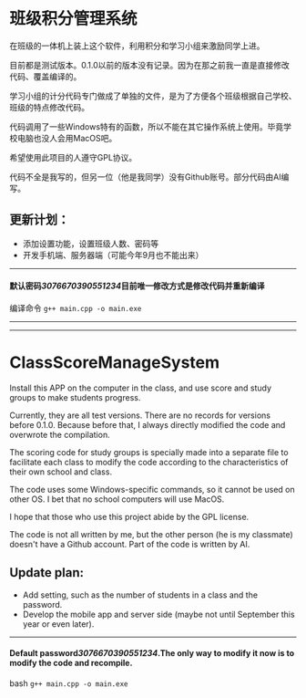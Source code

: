 # 班级积分管理系统
在班级的一体机上装上这个软件，利用积分和学习小组来激励同学上进。

目前都是测试版本。0.1.0以前的版本没有记录。因为在那之前我一直是直接修改代码、覆盖编译的。

学习小组的计分代码专门做成了单独的文件，是为了方便各个班级根据自己学校、班级的特点修改代码。

代码调用了一些Windows特有的函数，所以不能在其它操作系统上使用。毕竟学校电脑也没人会用MacOS吧。

希望使用此项目的人遵守GPL协议。

代码不全是我写的，但另一位（他是我同学）没有Github账号。部分代码由AI编写。

## 更新计划：
 - 添加设置功能，设置班级人数、密码等
 - 开发手机端、服务器端（可能今年9月也不能出来）

*********

#### 默认密码*3076670390551234*目前唯一修改方式是修改代码并重新编译

编译命令 ` g++ main.cpp -o main.exe ` 

*********
*********

# ClassScoreManageSystem

Install this APP on the computer in the class, and use score and study groups to make students progress.

Currently, they are all test versions. There are no records for versions before 0.1.0. Because before that, I always directly modified the code and overwrote the compilation.

The scoring code for study groups is specially made into a separate file to facilitate each class to modify the code according to the characteristics of their own school and class.

The code uses some Windows-specific commands, so it cannot be used on other OS. I bet that no school computers will use MacOS. 

I hope that those who use this project abide by the GPL license. 

The code is not all written by me, but the other person (he is my classmate) doesn't have a Github account. Part of the code is written by AI.

## Update plan:
 - Add setting, such as the number of students in a class and the password.
 - Develop the mobile app and server side (maybe not until September this year or even later).

*********

#### Default password*3076670390551234*.The only way to modify it now is to modify the code and recompile.
bash ` g++ main.cpp -o main.exe ` 

